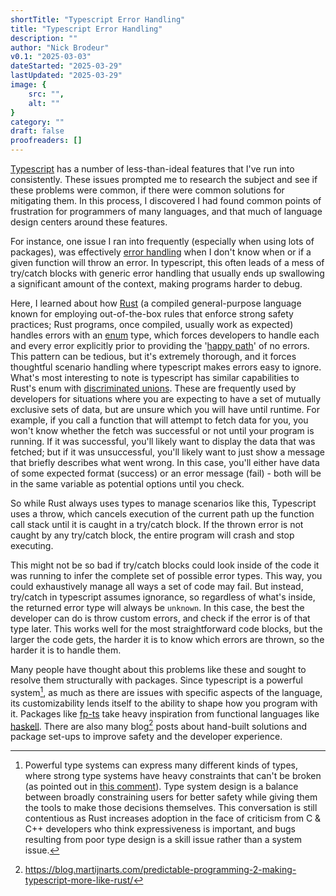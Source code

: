 ```yaml
---
shortTitle: "Typescript Error Handling"
title: "Typescript Error Handling"
description: ""
author: "Nick Brodeur"
v0.1: "2025-03-03"
dateStarted: "2025-03-29"
lastUpdated: "2025-03-29"
image: {
	src: "",
	alt: ""
}
category: ""
draft: false
proofreaders: []
---
```


[Typescript](https://en.wikipedia.org/wiki/TypeScript) has a number of less-than-ideal features that I've run into consistently. These issues prompted me to research the subject and see if these problems were common, if there were common solutions for mitigating them. In this process, I discovered I had found common points of frustration for programmers of many languages, and that much of language design centers around these features.

For instance, one issue I ran into frequently (especially when using lots of packages), was effectively [error handling](<https://en.wikipedia.org/wiki/Exception_handling_(programming)>) when I don't know when or if a given function will throw an error. In typescript, this often leads of a mess of try/catch blocks with generic error handling that usually ends up swallowing a significant amount of the context, making programs harder to debug.

Here, I learned about how [Rust](<https://en.wikipedia.org/wiki/Rust_(programming_language)>) (a compiled general-purpose language known for employing out-of-the-box rules that enforce strong safety practices; Rust programs, once compiled, usually work as expected) handles errors with an [enum](https://en.wikipedia.org/wiki/Enumerated_type) type, which forces developers to handle each and every error explicitly prior to providing the '[happy path](https://en.wikipedia.org/wiki/Happy_path)' of no errors. This pattern can be tedious, but it's extremely thorough, and it forces thoughtful scenario handling where typescript makes errors easy to ignore. What's most interesting to note is typescript has similar capabilities to Rust's enum with [discriminated unions](https://dev.to/darkmavis1980/what-are-typescript-discriminated-unions-5hbb). These are frequently used by developers for situations where you are expecting to have a set of mutually exclusive sets of data, but are unsure which you will have until runtime. For example, if you call a function that will attempt to fetch data for you, you won't know whether the fetch was successful or not until your program is running. If it was successful, you'll likely want to display the data that was fetched; but if it was unsuccessful, you'll likely want to just show a message that briefly describes what went wrong. In this case, you'll either have data of some expected format (success) or an error message (fail) - both will be in the same variable as potential options until you check.

So while Rust always uses types to manage scenarios like this, Typescript uses a throw, which cancels execution of the current path up the function call stack until it is caught in a try/catch block. If the thrown error is not caught by any try/catch block, the entire program will crash and stop executing.

This might not be so bad if try/catch blocks could look inside of the code it was running to infer the complete set of possible error types. This way, you could exhaustively manage all ways a set of code may fail. But instead, try/catch in typescript assumes ignorance, so regardless of what's inside, the returned error type will always be `unknown`. In this case, the best the developer can do is throw custom errors, and check if the error is of that type later. This works well for the most straightforward code blocks, but the larger the code gets, the harder it is to know which errors are thrown, so the harder it is to handle them.

Many people have thought about this problems like these and sought to resolve them structurally with packages. Since typescript is a powerful system[^powerfulTypes], as much as there are issues with specific aspects of the language, its customizability lends itself to the ability to shape how you program with it. Packages like [fp-ts](https://www.npmjs.com/package/fp-ts/) take heavy inspiration from functional languages like [haskell](https://en.wikipedia.org/wiki/Haskell). There are also many blog[^bp1] posts about hand-built solutions and package set-ups to improve safety and the developer experience.

[^powerfulTypes]: Powerful type systems can express many different kinds of types, where strong type systems have heavy constraints that can't be broken (as pointed out in [this comment](https://www.reddit.com/r/rust/comments/1ifurb2/comment/majb5b1/?utm_source=share&utm_medium=web3x&utm_name=web3xcss&utm_term=1&utm_content=share_button)). Type system design is a balance between broadly constraining users for better safety while giving them the tools to make those decisions themselves. This conversation is still contentious as Rust increases adoption in the face of criticism from C & C++ developers who think expressiveness is important, and bugs resulting from poor type design is a skill issue rather than a system issue.

[^bp1]: https://blog.martijnarts.com/predictable-programming-2-making-typescript-more-like-rust/
